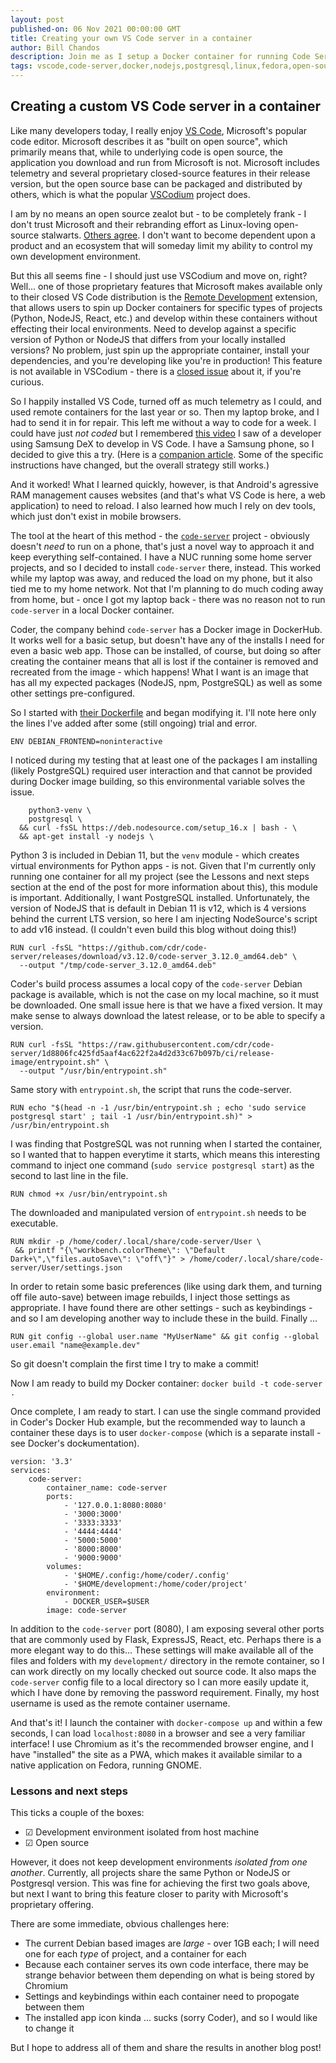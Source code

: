 ```yaml
---
layout: post
published-on: 06 Nov 2021 00:00:00 GMT
title: Creating your own VS Code server in a container
author: Bill Chandos
description: Join me as I setup a Docker container for running Code Server, an open source implementation of the VSCode back-end server.
tags: vscode,code-server,docker,nodejs,postgresql,linux,fedora,open-source
---
```


## Creating a custom VS Code server in a container
Like many developers today, I really enjoy [VS Code](https://code.visualstudio.com/), Microsoft's popular code editor. Microsoft describes it as "built on open source", which primarily means that, while to underlying code is open source, the application you download and run from Microsoft is not. Microsoft includes telemetry and several proprietary closed-source features in their release version, but the open source base can be packaged and distributed by others, which is what the popular [VSCodium](https://vscodium.com/) project does.

I am by no means an open source zealot but - to be completely frank - I don't trust Microsoft and their rebranding effort as Linux-loving open-source stalwarts. [Others agree](https://dusted.codes/can-we-trust-microsoft-with-open-source). I don't want to become dependent upon a product and an ecosystem that will someday limit my ability to control my own development environment.

But this all seems fine - I should just use VSCodium and move on, right? Well... one of those proprietary features that Microsoft makes available only to their closed VS Code distribution is the [Remote Development](https://marketplace.visualstudio.com/items?itemName=ms-vscode-remote.vscode-remote-extensionpack) extension, that allows users to spin up Docker containers for specific types of projects (Python, NodeJS, React, etc.) and develop within these containers without effecting their local environments. Need to develop against a specific version of Python or NodeJS that differs from your locally installed versions? No problem, just spin up the appropriate container, install your dependencies, and you're developing like you're in production! This feature is not available in VSCodium - there is a [closed issue](https://github.com/VSCodium/vscodium/issues/196) about it, if you're curious.

So I happily installed VS Code, turned off as much telemetry as I could, and used remote containers for the last year or so. Then my laptop broke, and I had to send it in for repair. This left me without a way to code for a week. I could have just _not coded_ but I remembered [this video](https://www.youtube.com/watch?v=CTix4rYLhSU) I saw of a developer using Samsung DeX to develop in VS Code. I have a Samsung phone, so I decided to give this a try. (Here is a [companion article](https://medium.com/samsung-internet-dev/developing-on-android-phones-visual-studio-code-on-dex-4c99d2e80e91). Some of the specific instructions have changed, but the overall strategy still works.)

And it worked! What I learned quickly, however, is that Android's agressive RAM management causes websites (and that's what VS Code is here, a web application) to need to reload. I also learned how much I rely on dev tools, which just don't exist in mobile browsers.

The tool at the heart of this method - the [`code-server`](https://github.com/cdr/code-server) project - obviously doesn't _need_ to run on a phone, that's just a novel way to approach it and keep everything self-contained. I have a NUC running some home server projects, and so I decided to install `code-server` there, instead. This worked while my laptop was away, and reduced the load on my phone, but it also tied me to my home network. Not that I'm planning to do much coding away from home, but - once I got my laptop back - there was no reason not to run `code-server` in a local Docker container.

Coder, the company behind `code-server` has a Docker image in DockerHub. It works well for a basic setup, but doesn't have any of the installs I need for even a basic web app. Those can be installed, of course, but doing so after creating the container means that all is lost if the container is removed and recreated from the image - which happens! What I want is an image that has all my expected packages (NodeJS, npm, PostgreSQL) as well as some other settings pre-configured.

So I started with [their Dockerfile](https://github.com/cdr/code-server/blob/main/ci/release-image/Dockerfile) and began modifying it. I'll note here only the lines I've added after some (still ongoing) trial and error.

```
ENV DEBIAN_FRONTEND=noninteractive
```

I noticed during my testing that at least one of the packages I am installing (likely PostgreSQL) required user interaction and that cannot be provided during Docker image building, so this environmental variable solves the issue.

```
    python3-venv \
    postgresql \
  && curl -fsSL https://deb.nodesource.com/setup_16.x | bash - \
  && apt-get install -y nodejs \
```

Python 3 is included in Debian 11, but the `venv` module - which creates virtual environments for Python apps - is not. Given that I'm currently only running one container for all my project (see the Lessons and next steps section at the end of the post for more information about this), this module is important. Additionally, I want PostgreSQL installed. Unfortunately, the version of NodeJS that is default in Debian 11 is v12, which is 4 versions behind the current LTS version, so here I am injecting NodeSource's script to add v16 instead. (I couldn't even build this blog without doing this!)

```
RUN curl -fsSL "https://github.com/cdr/code-server/releases/download/v3.12.0/code-server_3.12.0_amd64.deb" \
  --output "/tmp/code-server_3.12.0_amd64.deb"
```

Coder's build process assumes a local copy of the `code-server` Debian package is available, which is not the case on my local machine, so it must be downloaded. One small issue here is that we have a fixed version. It may make sense to always download the latest release, or to be able to specify a version.

```
RUN curl -fsSL "https://raw.githubusercontent.com/cdr/code-server/1d8806fc425fd5aaf4ac622f2a4d2d33c67b097b/ci/release-image/entrypoint.sh" \
  --output "/usr/bin/entrypoint.sh"
```
Same story with `entrypoint.sh`, the script that runs the code-server.

```
RUN echo "$(head -n -1 /usr/bin/entrypoint.sh ; echo 'sudo service postgresql start' ; tail -1 /usr/bin/entrypoint.sh)" > /usr/bin/entrypoint.sh
```
I was finding that PostgreSQL was not running when I started the container, so I wanted that to happen everytime it starts, which means this interesting command to inject one command (`sudo service postgresql start`) as the second to last line in the file.
```
RUN chmod +x /usr/bin/entrypoint.sh
```
The downloaded and manipulated version of `entrypoint.sh` needs to be executable.
```
RUN mkdir -p /home/coder/.local/share/code-server/User \
 && printf "{\"workbench.colorTheme\": \"Default Dark+\",\"files.autoSave\": \"off\"}" > /home/coder/.local/share/code-server/User/settings.json
```
In order to retain some basic preferences (like using dark them, and turning off file auto-save) between image rebuilds, I inject those settings as appropriate. I have found there are other settings - such as keybindings - and so I am developing another way to include these in the build. Finally ...
```
RUN git config --global user.name "MyUserName" && git config --global user.email "name@example.dev"
```
So git doesn't complain the first time I try to make a commit!

Now I am ready to build my Docker container: `docker build -t code-server .`

Once complete, I am ready to start. I can use the single command provided in Coder's Docker Hub example, but the recommended way to launch a container these days is to user `docker-compose` (which is a separate install - see Docker's doc~~k~~umentation).

```
version: '3.3'
services:
    code-server:
        container_name: code-server
        ports:
            - '127.0.0.1:8080:8080'
            - '3000:3000'
            - '3333:3333'
            - '4444:4444'
            - '5000:5000'
            - '8000:8000'
            - '9000:9000'            
        volumes:
            - '$HOME/.config:/home/coder/.config'
            - '$HOME/development:/home/coder/project'
        environment:
            - DOCKER_USER=$USER
        image: code-server
```

In addition to the `code-server` port (8080), I am exposing several other ports that are commonly used by Flask, ExpressJS, React, etc. Perhaps there is a more elegant way to do this... These settings will make available all of the files and folders with my `development/` directory in the remote container, so I can work directly on my locally checked out source code. It also maps the `code-server` config file to a local directory so I can more easily update it, which I have done by removing the password requirement. Finally, my host username is used as the remote container username.

And that's it! I launch the container with `docker-compose up` and within a few seconds, I can load `localhost:8080` in a browser and see a very familiar interface! I use Chromium as it's the recommended browser engine, and I have "installed" the site as a PWA, which makes it available similar to a native application on Fedora, running GNOME.

### Lessons and next steps

This ticks a couple of the boxes:
 - &#9745; Development environment isolated from host machine
 - &#9745; Open source

However, it does not keep development environments _isolated from one another_. Currently, all projects share the same Python or NodeJS or Postgresql version. This was fine for achieving the first two goals above, but next I want to bring this feature closer to parity with Microsoft's proprietary offering.

There are some immediate, obvious challenges here:
 - The current Debian based images are _large_ - over 1GB each; I will need one for each _type_ of project, and a container for each
 - Because each container serves its own code interface, there may be strange behavior between them depending on what is being stored by Chromium
 - Settings and keybindings within each container need to propogate between them
 - The installed app icon kinda ... sucks (sorry Coder), and so I would like to change it

But I hope to address all of them and share the results in another blog post!